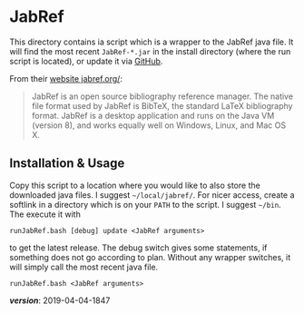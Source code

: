 # JabRef

This directory contains ia script which is a wrapper to
the JabRef java file. 
It will find the most recent `JabRef-*.jar` in the install directory
(where the run script is located), 
or update it via [GitHub](https://github.com/JabRef/jabref).

From their [website jabref.org/](http://www.jabref.org/):

> JabRef is an open source bibliography reference manager. 
> The native file format used by JabRef is BibTeX, 
> the standard LaTeX bibliography format. 
> JabRef is a desktop application and runs on the Java VM (version 8), 
> and works equally well on Windows, Linux, and Mac OS X.

## Installation & Usage

Copy this script to a location where you would like to also store
the downloaded java files.
I suggest `~/local/jabref/`.
For nicer access, create a softlink in a directory which is on 
your `PATH` to the script.
I suggest `~/bin`.
The execute it with 
```
runJabRef.bash [debug] update <JabRef arguments>
```
to get the latest release.
The debug switch gives some statements, if something does not go according to plan.
Without any wrapper switches, it will simply call the most recent java file.

```
runJabRef.bash <JabRef arguments>
```


___version___: 2019-04-04-1847


